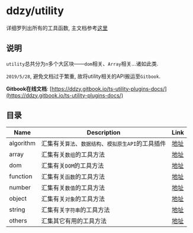 # ddzy/utility

详细罗列出所有的工具函数, 主文档参考[这里](../README.md)

## 说明

`utility`总共分为`n`多个大区块——`dom`相关、`Array`相关...诸如此类.

`2019/5/28`, 避免文档过于繁重, 故将utility相关的API搬运至`Gitbook`.

**Gitbook在线文档**: [https://ddzy.gitbook.io/ts-utility-plugins-docs/](https://ddzy.gitbook.io/ts-utility-plugins-docs/)

## 目录

| Name      | Description                                         | Link                |
| --------- | --------------------------------------------------- | ------------------- |
| algorithm | 汇集有关`算法`、`数据结构`、`模拟原生API`的工具插件 | [地址](./algorithm) |
| array     | 汇集有关`数组`的工具方法                            | [地址](./array)     |
| dom       | 汇集有关`DOM`的工具方法                             | [地址](./dom)       |
| function  | 汇集有关`函数`的工具方法                            | [地址](./function)  |
| number    | 汇集有关`数值`的工具方法                            | [地址](./number)    |
| object    | 汇集有关`对象`的工具方法                            | [地址](./object)    |
| string    | 汇集有关`字符串`的工具方法                          | [地址](./string)    |
| others    | 汇集其它有用的工具方法                              | [地址](./others)    |